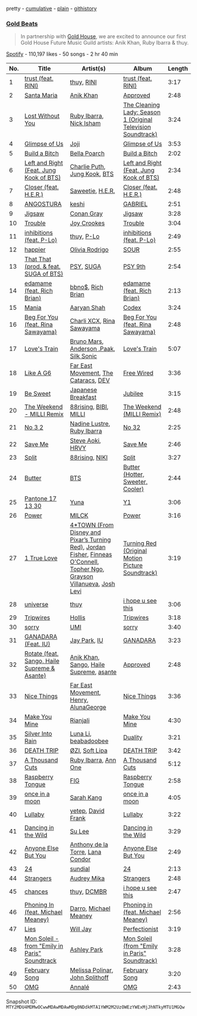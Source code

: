 pretty - [cumulative](/playlists/cumulative/37i9dQZF1DXcPGEMJEYxNg.md) - [plain](/playlists/plain/37i9dQZF1DXcPGEMJEYxNg) - [githistory](https://github.githistory.xyz/mackorone/spotify-playlist-archive/blob/main/playlists/plain/37i9dQZF1DXcPGEMJEYxNg)

### [Gold Beats](https://open.spotify.com/playlist/37i9dQZF1DXcPGEMJEYxNg)

> In partnership with <a href="https://goldhouse.org/">Gold House</a>, we are excited to announce our first Gold House Future Music Guild artists: Anik Khan, Ruby Ibarra & thuy.

[Spotify](https://open.spotify.com/user/spotify) - 110,197 likes - 50 songs - 2 hr 40 min

| No. | Title | Artist(s) | Album | Length |
|---|---|---|---|---|
| 1 | [trust \(feat\. RINI\)](https://open.spotify.com/track/6GJv5FTWGHWgl4uPdpc6O2) | [thuy](https://open.spotify.com/artist/3R80OE4RViOWbnuvqh0j8a), [RINI](https://open.spotify.com/artist/2joIhhX3Feq47H4QXVDOr3) | [trust \(feat\. RINI\)](https://open.spotify.com/album/2p01yIsIKueoaEQ8SKG7Bh) | 3:17 |
| 2 | [Santa Maria](https://open.spotify.com/track/5MiD1d6C7EXxadJwekOudc) | [Anik Khan](https://open.spotify.com/artist/23bSD5t38m4d6k8jtlZGDa) | [Approved](https://open.spotify.com/album/1bV0yl7ESEK6bnIUS0vIuu) | 2:48 |
| 3 | [Lost Without You](https://open.spotify.com/track/4hihbl7qEfTWbV105KXgNo) | [Ruby Ibarra](https://open.spotify.com/artist/5y1a3x8WQZLTsmLPowFnkj), [Nick Isham](https://open.spotify.com/artist/3INQD45A4I7hWypSUOLyB6) | [The Cleaning Lady: Season 1 \(Original Television Soundtrack\)](https://open.spotify.com/album/5vUcnfXZ25zPRTM1VkN42u) | 3:24 |
| 4 | [Glimpse of Us](https://open.spotify.com/track/6xGruZOHLs39ZbVccQTuPZ) | [Joji](https://open.spotify.com/artist/3MZsBdqDrRTJihTHQrO6Dq) | [Glimpse of Us](https://open.spotify.com/album/6ZZvx0aefZV3LKa053fn71) | 3:53 |
| 5 | [Build a Bitch](https://open.spotify.com/track/7BoobGhD4x5K96Me0hqC8Q) | [Bella Poarch](https://open.spotify.com/artist/26cMerAxjx9GedFt0lMDjm) | [Build a Bitch](https://open.spotify.com/album/5YKqfiQdPYWJ0kZ5pttY5o) | 2:02 |
| 6 | [Left and Right \(Feat\. Jung Kook of BTS\)](https://open.spotify.com/track/0mBP9X2gPCuapvpZ7TGDk3) | [Charlie Puth](https://open.spotify.com/artist/6VuMaDnrHyPL1p4EHjYLi7), [Jung Kook](https://open.spotify.com/artist/6HaGTQPmzraVmaVxvz6EUc), [BTS](https://open.spotify.com/artist/3Nrfpe0tUJi4K4DXYWgMUX) | [Left and Right \(Feat\. Jung Kook of BTS\)](https://open.spotify.com/album/4LyiYe4wZ6XwzUne79hidF) | 2:34 |
| 7 | [Closer \(feat\. H.E.R.\)](https://open.spotify.com/track/1dKe9VEGUSNfzn5MDvm6SJ) | [Saweetie](https://open.spotify.com/artist/6cK3NBO6uP7hh0oyuVELFl), [H.E.R.](https://open.spotify.com/artist/3Y7RZ31TRPVadSFVy1o8os) | [Closer \(feat\. H.E.R.\)](https://open.spotify.com/album/5IZ3qMtXKXAleWBxB7vWen) | 2:48 |
| 8 | [ANGOSTURA](https://open.spotify.com/track/38umMmZQdeoOG7Zojor4g3) | [keshi](https://open.spotify.com/artist/3pc0bOVB5whxmD50W79wwO) | [GABRIEL](https://open.spotify.com/album/1WVIJaAboRSwJOe4u0n0Q7) | 2:51 |
| 9 | [Jigsaw](https://open.spotify.com/track/1WzOonguDKuWQrTTf5yR0D) | [Conan Gray](https://open.spotify.com/artist/4Uc8Dsxct0oMqx0P6i60ea) | [Jigsaw](https://open.spotify.com/album/4OmdjXVk6PslBdirwfruqQ) | 3:28 |
| 10 | [Trouble](https://open.spotify.com/track/3L7HXWRZMkSR7dEi4ttJOj) | [Joy Crookes](https://open.spotify.com/artist/5XMyhVhi5ZN2pi0Qwi1zXS) | [Trouble](https://open.spotify.com/album/7arfU7Nnx72FDYB83muIRY) | 3:04 |
| 11 | [inhibitions \(feat\. P\-Lo\)](https://open.spotify.com/track/38i2wm5NBB5iS3WpjlMmWY) | [thuy](https://open.spotify.com/artist/3R80OE4RViOWbnuvqh0j8a), [P\-Lo](https://open.spotify.com/artist/2QLM9IFaHBtB16b8ZDaA3A) | [inhibitions \(feat\. P\-Lo\)](https://open.spotify.com/album/0W84AyMDAbWKIGN1gHObDA) | 2:49 |
| 12 | [happier](https://open.spotify.com/track/2tGvwE8GcFKwNdAXMnlbfl) | [Olivia Rodrigo](https://open.spotify.com/artist/1McMsnEElThX1knmY4oliG) | [SOUR](https://open.spotify.com/album/6s84u2TUpR3wdUv4NgKA2j) | 2:55 |
| 13 | [That That \(prod\. & feat\. SUGA of BTS\)](https://open.spotify.com/track/7GNRUsU3M4XNDDB9xle5Dz) | [PSY](https://open.spotify.com/artist/2dd5mrQZvg6SmahdgVKDzh), [SUGA](https://open.spotify.com/artist/0ebNdVaOfp6N0oZ1guIxM8) | [PSY 9th](https://open.spotify.com/album/7hbSWdxliNs551GXtflIZB) | 2:54 |
| 14 | [edamame \(feat\. Rich Brian\)](https://open.spotify.com/track/1uMHCAyGmHqyygoNRuo7MV) | [bbno$](https://open.spotify.com/artist/41X1TR6hrK8Q2ZCpp2EqCz), [Rich Brian](https://open.spotify.com/artist/2IDLDx25HU1nQMKde4n61a) | [edamame \(feat\. Rich Brian\)](https://open.spotify.com/album/1YrACh9xDRGpjrkdWz4MfP) | 2:13 |
| 15 | [Mania](https://open.spotify.com/track/3D8dVO2xTS63toTYrmCdCF) | [Aaryan Shah](https://open.spotify.com/artist/4RzbexUO843fc5SLqKEQCr) | [Codex](https://open.spotify.com/album/3E8bp73MJg4PKbpqdA4TKD) | 3:24 |
| 16 | [Beg For You \(feat\. Rina Sawayama\)](https://open.spotify.com/track/50ZFpw2wS6ERvLmW8TINhq) | [Charli XCX](https://open.spotify.com/artist/25uiPmTg16RbhZWAqwLBy5), [Rina Sawayama](https://open.spotify.com/artist/2KEqzdPS7M5YwGmiuPTdr5) | [Beg For You \(feat\. Rina Sawayama\)](https://open.spotify.com/album/0ffmwwS9EBmpLAgjblX75O) | 2:48 |
| 17 | [Love's Train](https://open.spotify.com/track/60gTdTwaNtGAzIxKfeGVfJ) | [Bruno Mars](https://open.spotify.com/artist/0du5cEVh5yTK9QJze8zA0C), [Anderson .Paak](https://open.spotify.com/artist/3jK9MiCrA42lLAdMGUZpwa), [Silk Sonic](https://open.spotify.com/artist/6PvvGcCY2XtUcSRld1Wilr) | [Love's Train](https://open.spotify.com/album/6QKXGIgwWmWBMmIktMOchR) | 5:07 |
| 18 | [Like A G6](https://open.spotify.com/track/4DvhkX2ic4zWkQeWMwQ2qf) | [Far East Movement](https://open.spotify.com/artist/698hF4vcwHwPy8ltmXermq), [The Cataracs](https://open.spotify.com/artist/7C64wNX3howEFZjAYRKsfP), [DEV](https://open.spotify.com/artist/7Ip2u3e5Nv6fFb5xyIHxEE) | [Free Wired](https://open.spotify.com/album/1TuKgkCGIxiIns9Bc5XKRC) | 3:36 |
| 19 | [Be Sweet](https://open.spotify.com/track/0dpyzcT3RMNNSd2xKBf35I) | [Japanese Breakfast](https://open.spotify.com/artist/7MoIc5s9KXolCBH1fy9kkw) | [Jubilee](https://open.spotify.com/album/1uD1kdwTWH1DZQZqGKz6rY) | 3:15 |
| 20 | [The Weekend \- MILLI Remix](https://open.spotify.com/track/1XVQu6SXMMEJ3nc9BOGhgk) | [88rising](https://open.spotify.com/artist/1AhjOkOLkbHUfcHDSErXQs), [BIBI](https://open.spotify.com/artist/6UbmqUEgjLA6jAcXwbM1Z9), [MILLI](https://open.spotify.com/artist/1eVPKI2R4NlX6P5FIuMXis) | [The Weekend \(MILLI Remix\)](https://open.spotify.com/album/4d6HwJXZUDUPC46qWPwTbq) | 2:48 |
| 21 | [No 3 2](https://open.spotify.com/track/4JZBsaQYzt6AVMp4eRtohK) | [Nadine Lustre](https://open.spotify.com/artist/17Do37U0HEbxu1tOrKH8dL), [Ruby Ibarra](https://open.spotify.com/artist/5y1a3x8WQZLTsmLPowFnkj) | [No 32](https://open.spotify.com/album/6aq5adlwvaslju7Za2Eb0i) | 2:25 |
| 22 | [Save Me](https://open.spotify.com/track/4HgPdfsZJa23uioLcQOefo) | [Steve Aoki](https://open.spotify.com/artist/77AiFEVeAVj2ORpC85QVJs), [HRVY](https://open.spotify.com/artist/28y6CyJNkGNjJQKrlx4AmN) | [Save Me](https://open.spotify.com/album/5jDl6mDA5gzgvzGyu7Twij) | 2:46 |
| 23 | [Split](https://open.spotify.com/track/7AE1oyRpPGoSwDs8b9XBO0) | [88rising](https://open.spotify.com/artist/1AhjOkOLkbHUfcHDSErXQs), [NIKI](https://open.spotify.com/artist/2kxP07DLgs4xlWz8YHlvfh) | [Split](https://open.spotify.com/album/7uAHGGN6s8u1BwkA3uKYiQ) | 3:27 |
| 24 | [Butter](https://open.spotify.com/track/1mWdTewIgB3gtBM3TOSFhB) | [BTS](https://open.spotify.com/artist/3Nrfpe0tUJi4K4DXYWgMUX) | [Butter \(Hotter, Sweeter, Cooler\)](https://open.spotify.com/album/0PBQ3Cp6NG8WX0G9KQVNMP) | 2:44 |
| 25 | [Pantone 17 13 30](https://open.spotify.com/track/2GeR7M97pCrWrMh8d6BlrF) | [Yuna](https://open.spotify.com/artist/3kHVioJpVxlazAAKQ64pC1) | [Y1](https://open.spotify.com/album/0xlpkNFvbonkCBiAZu0AdM) | 3:06 |
| 26 | [Power](https://open.spotify.com/track/4P9d4HswrDnEtFegdqZJNs) | [MILCK](https://open.spotify.com/artist/62lirbb6qJs4VOGpdCNHK8) | [Power](https://open.spotify.com/album/6H8FlOA6AbsRK8x3S1gVNk) | 3:16 |
| 27 | [1 True Love](https://open.spotify.com/track/2dJ1UJEQQq3jkLSJP4ZIoi) | [4\*TOWN \(From Disney and Pixar’s Turning Red\)](https://open.spotify.com/artist/7jLpPyJ5gQxCvwiBsUfFu6), [Jordan Fisher](https://open.spotify.com/artist/60wslYioiBcxSTInM4nIy2), [Finneas O'Connell](https://open.spotify.com/artist/7hCuNVmOMT7ntattMgmL96), [Topher Ngo](https://open.spotify.com/artist/10WKlp1bjWxC1IWbpX4Q6l), [Grayson Villanueva](https://open.spotify.com/artist/0wSCwQI0t7XUj0zdGO25PZ), [Josh Levi](https://open.spotify.com/artist/6NvsNA4Ea62yJh7ePTS8gz) | [Turning Red \(Original Motion Picture Soundtrack\)](https://open.spotify.com/album/6z1EZ0KfoiVW0bXIbOWAu3) | 3:19 |
| 28 | [universe](https://open.spotify.com/track/7B4UxdHwRKJYRhvXxmgZhM) | [thuy](https://open.spotify.com/artist/3R80OE4RViOWbnuvqh0j8a) | [i hope u see this](https://open.spotify.com/album/2nYJj90btoAVA4UE0GWz8P) | 3:06 |
| 29 | [Tripwires](https://open.spotify.com/track/7tf0TNfgxBg7rt7Tvo6QrP) | [Hollis](https://open.spotify.com/artist/28KOnhhvUnyvgRNXEQ41WL) | [Tripwires](https://open.spotify.com/album/4AUnmgLTf3bk7qW87l7wyY) | 3:18 |
| 30 | [sorry](https://open.spotify.com/track/1Weox7JrxWlozk46HkXHTp) | [UMI](https://open.spotify.com/artist/4ClziihVpBeFXNyDH83Lde) | [sorry](https://open.spotify.com/album/5yYBMehkCVXuFzaVPBBmzB) | 3:40 |
| 31 | [GANADARA \(Feat\. IU\)](https://open.spotify.com/track/5quFr5s5PXYfUX5jV2EBZ1) | [Jay Park](https://open.spotify.com/artist/4XDi67ZENZcbfKnvMnTYsI), [IU](https://open.spotify.com/artist/3HqSLMAZ3g3d5poNaI7GOU) | [GANADARA](https://open.spotify.com/album/4cwyl5ynvYVojZRbZ3dSFH) | 3:23 |
| 32 | [Rotate \(feat\. Sango, Haile Supreme & Asante\)](https://open.spotify.com/track/2YgTqkYXYNLz34wPdBiZ6f) | [Anik Khan](https://open.spotify.com/artist/23bSD5t38m4d6k8jtlZGDa), [Sango](https://open.spotify.com/artist/7e3FtKBIPLrIVm8g1FJMVg), [Haile Supreme](https://open.spotify.com/artist/4pZU0qHXvstRiBnhhRpY2R), [asante](https://open.spotify.com/artist/6bv2mTQTcpXQ4IEHv3Kv3a) | [Approved](https://open.spotify.com/album/1bV0yl7ESEK6bnIUS0vIuu) | 2:48 |
| 33 | [Nice Things](https://open.spotify.com/track/0Gfcf1RU1Q8eY8F3D0KAaz) | [Far East Movement](https://open.spotify.com/artist/698hF4vcwHwPy8ltmXermq), [Henry](https://open.spotify.com/artist/1sjw4xq2pAWy5Vdgba5QAt), [AlunaGeorge](https://open.spotify.com/artist/2VAnyOxzJuSAj7XIuEOT38) | [Nice Things](https://open.spotify.com/album/6xtYWI1XN7q3siqgL1OVLW) | 3:36 |
| 34 | [Make You Mine](https://open.spotify.com/track/4Am9AJz2rKsUHR0rSi5WdQ) | [Rianjali](https://open.spotify.com/artist/4zxAliXk8NpmSIdRUepyOG) | [Make You Mine](https://open.spotify.com/album/4OyqQsIJ5p3laXhmQGT0mn) | 4:30 |
| 35 | [Silver Into Rain](https://open.spotify.com/track/1fMOg9fZ20OCJCzYiXmom7) | [Luna Li](https://open.spotify.com/artist/4ZAk3yVJdtf1CFnTiG08U3), [beabadoobee](https://open.spotify.com/artist/35l9BRT7MXmM8bv2WDQiyB) | [Duality](https://open.spotify.com/album/7hlIZo0zmIL0cd76vieDzM) | 3:21 |
| 36 | [DEATH TRIP](https://open.spotify.com/track/1cENnHoIyYcBm5ubz3h1q9) | [ØZI](https://open.spotify.com/artist/7Icsejk4pdIhkq2KO5A0jD), [Soft Lipa](https://open.spotify.com/artist/3Xp3DA50zRP4TYOtNR7k1T) | [DEATH TRIP](https://open.spotify.com/album/6RF7gZXUtYNfLngg1ziZQJ) | 3:42 |
| 37 | [A Thousand Cuts](https://open.spotify.com/track/3BeSIS2pBi5ixg580Gy57U) | [Ruby Ibarra](https://open.spotify.com/artist/5y1a3x8WQZLTsmLPowFnkj), [Ann One](https://open.spotify.com/artist/0gbdUzudCwdzxynH0YSqhI) | [A Thousand Cuts](https://open.spotify.com/album/4rAVxJD6qAOsyEVBRKVOAQ) | 5:12 |
| 38 | [Raspberry Tongue](https://open.spotify.com/track/7dtUx6UNMsD6PQ8LhyUOXO) | [FIG](https://open.spotify.com/artist/2pKRCZKuL3p3PDWMNCLAH8) | [Raspberry Tongue](https://open.spotify.com/album/6XQoQAnLR9icdYN9JItECG) | 2:58 |
| 39 | [once in a moon](https://open.spotify.com/track/4ZlHqeXbItX1qC86aFUax1) | [Sarah Kang](https://open.spotify.com/artist/0MBNzfGHTiPYag4DupDXUj) | [once in a moon](https://open.spotify.com/album/0P6uxMt91VW5taeFKNx963) | 4:05 |
| 40 | [Lullaby](https://open.spotify.com/track/6adJRoU4YpwkbwNo9ZLUB9) | [yetep](https://open.spotify.com/artist/20lmiQy576CSBPz0VJHmnC), [David Frank](https://open.spotify.com/artist/1DTCyYmKxKEv37N97OTczW) | [Lullaby](https://open.spotify.com/album/6npvHapDZNvEZHWTLRiDc0) | 3:22 |
| 41 | [Dancing in the Wild](https://open.spotify.com/track/2nMzoa9kEaklftvRfERJqZ) | [Su Lee](https://open.spotify.com/artist/3fQKqN78jhKHvpI2DqecIj) | [Dancing in the Wild](https://open.spotify.com/album/6FJtUF1Z1FeoahCd8Lc3P3) | 3:29 |
| 42 | [Anyone Else But You](https://open.spotify.com/track/4IBsj7ouiYgkKhaJnBCTXE) | [Anthony de la Torre](https://open.spotify.com/artist/6dxbsVBLykNgOpP0DxjMR4), [Lana Condor](https://open.spotify.com/artist/4KdW7TLVWFkxlsCBQ0VTRc) | [Anyone Else But You](https://open.spotify.com/album/4qT57u3gSvIXaWGtInIp60) | 2:49 |
| 43 | [24](https://open.spotify.com/track/5nsMKSAJwcr1pA9I6PW429) | [sundial](https://open.spotify.com/artist/1SOubzv0uhrziEXbNLMUw9) | [24](https://open.spotify.com/album/3X4pg5g6RIl0Le8RSgiwfJ) | 2:13 |
| 44 | [Strangers](https://open.spotify.com/track/16k7sLX58uNRKuueVzG6jy) | [Audrey Mika](https://open.spotify.com/artist/3JDG63cSaK3xgDnB2H55Xp) | [Strangers](https://open.spotify.com/album/6x0uRAJjOAx8BAC60QQHfj) | 2:48 |
| 45 | [chances](https://open.spotify.com/track/3PPD1wg591kQnsws16mlkS) | [thuy](https://open.spotify.com/artist/3R80OE4RViOWbnuvqh0j8a), [DCMBR](https://open.spotify.com/artist/6sjYoprgk0hVjBA77kIXUr) | [i hope u see this](https://open.spotify.com/album/2nYJj90btoAVA4UE0GWz8P) | 2:47 |
| 46 | [Phoning In \(feat\. Michael Meaney\)](https://open.spotify.com/track/4lqto2tfmDRMspkm9IcAnC) | [Darro](https://open.spotify.com/artist/3X2AuZv4fn9OPLwy464PgG), [Michael Meaney](https://open.spotify.com/artist/53N5nS18cDlYFPPLlpZMS2) | [Phoning in \(feat\. Michael Meaney\)](https://open.spotify.com/album/0XdKUveXVbC3pcVBky9pvB) | 2:56 |
| 47 | [Lies](https://open.spotify.com/track/0w0JymbxJS4N6qEWg7pA0a) | [Will Jay](https://open.spotify.com/artist/4lWJityOQkWcLFiboQBvBq) | [Perfectionist](https://open.spotify.com/album/7Kt4ZtQ8rnxBBZzgMREbaC) | 3:19 |
| 48 | [Mon Soleil \- from "Emily in Paris" Soundtrack](https://open.spotify.com/track/3jJ9djWzDlQnqDd7vTZs9K) | [Ashley Park](https://open.spotify.com/artist/59QZR94fPLVcOx2sWEk7xn) | [Mon Soleil \(from "Emily in Paris" Soundtrack\)](https://open.spotify.com/album/6HoFsUfW1RX6nCKntCkiHu) | 3:28 |
| 49 | [February Song](https://open.spotify.com/track/69fLVwZ9rQImSXMJSwYb39) | [Melissa Polinar](https://open.spotify.com/artist/2O6S01fSY6YHfZT6qLAgxG), [John Splithoff](https://open.spotify.com/artist/7A2x4Urpc4VKF1pb7qnNqD) | [February Song](https://open.spotify.com/album/3iNMX5Rjd4IS8bsl8NrQo3) | 3:20 |
| 50 | [OMG](https://open.spotify.com/track/1nLtR8vhySvat85DR0W1Zt) | [Annalé](https://open.spotify.com/artist/7A3a8XrIxL8NZgqaKlnPrW) | [OMG](https://open.spotify.com/album/7wpAiiFQAADL1pLwH0iCf8) | 2:43 |

Snapshot ID: `MTY2MDU4MDMwOCwwMDAwMDAwMDg0NDdkMTA1YWM2M2UzOWEzYWExMjJhNTkyMTU1MGQw`
